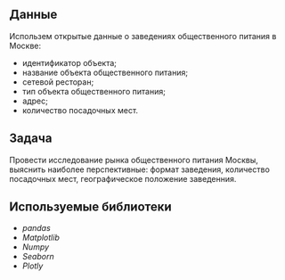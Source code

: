 ## Данные

Использем открытые данные о заведениях общественного питания в Москве:
- идентификатор объекта;
- название объекта общественного питания;
- сетевой ресторан;
- тип объекта общественного питания;
- адрес;
- количество посадочных мест.

## Задача

Провести исследование рынка общественного питания Москвы, выяснить наиболее перспективные: формат заведения, количество посадочных мест, географическое положение заведенния.

## Используемые библиотеки

* *pandas*
* *Matplotlib*
* *Numpy*
* *Seaborn*
* *Plotly*
